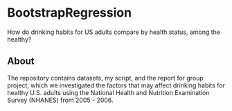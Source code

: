 # BootstrapRegression
How do drinking habits for US adults compare by health status, among the healthy?

## About

The repository contains datasets, my script, and the report for group project, which we investigated the factors that may affect drinking habits for healthy U.S. adults using the National Health and Nutrition Examination Survey (NHANES) from 2005 - 2006.
